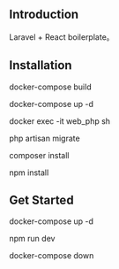 ## Introduction
Laravel + React boilerplate。

## Installation

docker-compose build

docker-compose up -d

docker exec -it web_php sh

php artisan migrate

composer install

npm install

## Get Started

docker-compose up -d

npm run dev

docker-compose down
